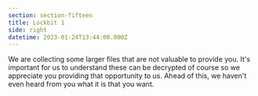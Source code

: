 ```yaml
---
section: section-fifteen
title: Lockbit 1
side: right
datetime: 2023-01-24T13:44:00.000Z
---
```

We are collecting some larger files that are not valuable to provide you. It's important for us to understand these can be decrypted of course so we appreciate you providing that opportunity to us. Ahead of this, we haven't even heard from you what it is that you want.
